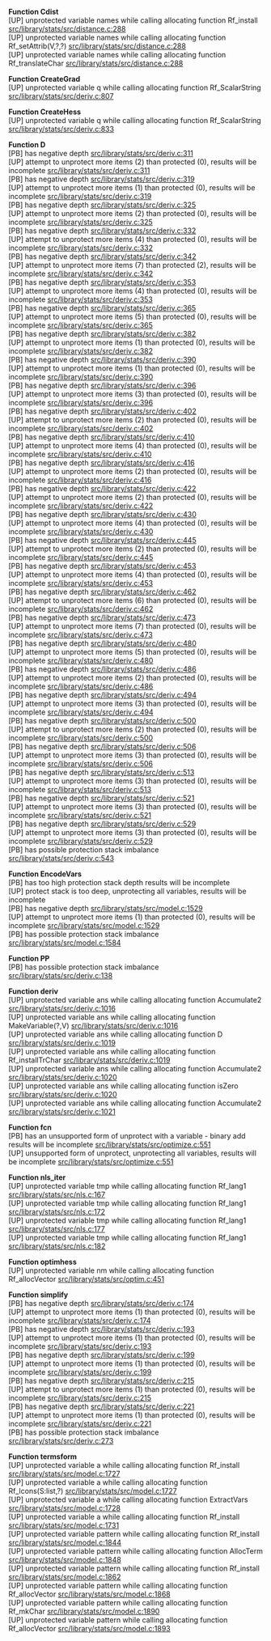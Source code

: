   
__Function Cdist__  
  [UP] unprotected variable names while calling allocating function Rf_install [src/library/stats/src/distance.c:288](https://github.com/wch/r-source/blob/875c595bd8ca9750a6ecebc6c65e137411aef53e/src/library/stats/src/distance.c/#L288)  
  [UP] unprotected variable names while calling allocating function Rf_setAttrib(V,?,?) [src/library/stats/src/distance.c:288](https://github.com/wch/r-source/blob/875c595bd8ca9750a6ecebc6c65e137411aef53e/src/library/stats/src/distance.c/#L288)  
  [UP] unprotected variable names while calling allocating function Rf_translateChar [src/library/stats/src/distance.c:288](https://github.com/wch/r-source/blob/875c595bd8ca9750a6ecebc6c65e137411aef53e/src/library/stats/src/distance.c/#L288)  
  
__Function CreateGrad__  
  [UP] unprotected variable q while calling allocating function Rf_ScalarString [src/library/stats/src/deriv.c:807](https://github.com/wch/r-source/blob/875c595bd8ca9750a6ecebc6c65e137411aef53e/src/library/stats/src/deriv.c/#L807)  
  
__Function CreateHess__  
  [UP] unprotected variable q while calling allocating function Rf_ScalarString [src/library/stats/src/deriv.c:833](https://github.com/wch/r-source/blob/875c595bd8ca9750a6ecebc6c65e137411aef53e/src/library/stats/src/deriv.c/#L833)  
  
__Function D__  
  [PB] has negative depth [src/library/stats/src/deriv.c:311](https://github.com/wch/r-source/blob/875c595bd8ca9750a6ecebc6c65e137411aef53e/src/library/stats/src/deriv.c/#L311)  
  [UP] attempt to unprotect more items (2) than protected (0), results will be incomplete [src/library/stats/src/deriv.c:311](https://github.com/wch/r-source/blob/875c595bd8ca9750a6ecebc6c65e137411aef53e/src/library/stats/src/deriv.c/#L311)  
  [PB] has negative depth [src/library/stats/src/deriv.c:319](https://github.com/wch/r-source/blob/875c595bd8ca9750a6ecebc6c65e137411aef53e/src/library/stats/src/deriv.c/#L319)  
  [UP] attempt to unprotect more items (1) than protected (0), results will be incomplete [src/library/stats/src/deriv.c:319](https://github.com/wch/r-source/blob/875c595bd8ca9750a6ecebc6c65e137411aef53e/src/library/stats/src/deriv.c/#L319)  
  [PB] has negative depth [src/library/stats/src/deriv.c:325](https://github.com/wch/r-source/blob/875c595bd8ca9750a6ecebc6c65e137411aef53e/src/library/stats/src/deriv.c/#L325)  
  [UP] attempt to unprotect more items (2) than protected (0), results will be incomplete [src/library/stats/src/deriv.c:325](https://github.com/wch/r-source/blob/875c595bd8ca9750a6ecebc6c65e137411aef53e/src/library/stats/src/deriv.c/#L325)  
  [PB] has negative depth [src/library/stats/src/deriv.c:332](https://github.com/wch/r-source/blob/875c595bd8ca9750a6ecebc6c65e137411aef53e/src/library/stats/src/deriv.c/#L332)  
  [UP] attempt to unprotect more items (4) than protected (0), results will be incomplete [src/library/stats/src/deriv.c:332](https://github.com/wch/r-source/blob/875c595bd8ca9750a6ecebc6c65e137411aef53e/src/library/stats/src/deriv.c/#L332)  
  [PB] has negative depth [src/library/stats/src/deriv.c:342](https://github.com/wch/r-source/blob/875c595bd8ca9750a6ecebc6c65e137411aef53e/src/library/stats/src/deriv.c/#L342)  
  [UP] attempt to unprotect more items (7) than protected (2), results will be incomplete [src/library/stats/src/deriv.c:342](https://github.com/wch/r-source/blob/875c595bd8ca9750a6ecebc6c65e137411aef53e/src/library/stats/src/deriv.c/#L342)  
  [PB] has negative depth [src/library/stats/src/deriv.c:353](https://github.com/wch/r-source/blob/875c595bd8ca9750a6ecebc6c65e137411aef53e/src/library/stats/src/deriv.c/#L353)  
  [UP] attempt to unprotect more items (4) than protected (0), results will be incomplete [src/library/stats/src/deriv.c:353](https://github.com/wch/r-source/blob/875c595bd8ca9750a6ecebc6c65e137411aef53e/src/library/stats/src/deriv.c/#L353)  
  [PB] has negative depth [src/library/stats/src/deriv.c:365](https://github.com/wch/r-source/blob/875c595bd8ca9750a6ecebc6c65e137411aef53e/src/library/stats/src/deriv.c/#L365)  
  [UP] attempt to unprotect more items (5) than protected (0), results will be incomplete [src/library/stats/src/deriv.c:365](https://github.com/wch/r-source/blob/875c595bd8ca9750a6ecebc6c65e137411aef53e/src/library/stats/src/deriv.c/#L365)  
  [PB] has negative depth [src/library/stats/src/deriv.c:382](https://github.com/wch/r-source/blob/875c595bd8ca9750a6ecebc6c65e137411aef53e/src/library/stats/src/deriv.c/#L382)  
  [UP] attempt to unprotect more items (1) than protected (0), results will be incomplete [src/library/stats/src/deriv.c:382](https://github.com/wch/r-source/blob/875c595bd8ca9750a6ecebc6c65e137411aef53e/src/library/stats/src/deriv.c/#L382)  
  [PB] has negative depth [src/library/stats/src/deriv.c:390](https://github.com/wch/r-source/blob/875c595bd8ca9750a6ecebc6c65e137411aef53e/src/library/stats/src/deriv.c/#L390)  
  [UP] attempt to unprotect more items (1) than protected (0), results will be incomplete [src/library/stats/src/deriv.c:390](https://github.com/wch/r-source/blob/875c595bd8ca9750a6ecebc6c65e137411aef53e/src/library/stats/src/deriv.c/#L390)  
  [PB] has negative depth [src/library/stats/src/deriv.c:396](https://github.com/wch/r-source/blob/875c595bd8ca9750a6ecebc6c65e137411aef53e/src/library/stats/src/deriv.c/#L396)  
  [UP] attempt to unprotect more items (3) than protected (0), results will be incomplete [src/library/stats/src/deriv.c:396](https://github.com/wch/r-source/blob/875c595bd8ca9750a6ecebc6c65e137411aef53e/src/library/stats/src/deriv.c/#L396)  
  [PB] has negative depth [src/library/stats/src/deriv.c:402](https://github.com/wch/r-source/blob/875c595bd8ca9750a6ecebc6c65e137411aef53e/src/library/stats/src/deriv.c/#L402)  
  [UP] attempt to unprotect more items (2) than protected (0), results will be incomplete [src/library/stats/src/deriv.c:402](https://github.com/wch/r-source/blob/875c595bd8ca9750a6ecebc6c65e137411aef53e/src/library/stats/src/deriv.c/#L402)  
  [PB] has negative depth [src/library/stats/src/deriv.c:410](https://github.com/wch/r-source/blob/875c595bd8ca9750a6ecebc6c65e137411aef53e/src/library/stats/src/deriv.c/#L410)  
  [UP] attempt to unprotect more items (4) than protected (0), results will be incomplete [src/library/stats/src/deriv.c:410](https://github.com/wch/r-source/blob/875c595bd8ca9750a6ecebc6c65e137411aef53e/src/library/stats/src/deriv.c/#L410)  
  [PB] has negative depth [src/library/stats/src/deriv.c:416](https://github.com/wch/r-source/blob/875c595bd8ca9750a6ecebc6c65e137411aef53e/src/library/stats/src/deriv.c/#L416)  
  [UP] attempt to unprotect more items (2) than protected (0), results will be incomplete [src/library/stats/src/deriv.c:416](https://github.com/wch/r-source/blob/875c595bd8ca9750a6ecebc6c65e137411aef53e/src/library/stats/src/deriv.c/#L416)  
  [PB] has negative depth [src/library/stats/src/deriv.c:422](https://github.com/wch/r-source/blob/875c595bd8ca9750a6ecebc6c65e137411aef53e/src/library/stats/src/deriv.c/#L422)  
  [UP] attempt to unprotect more items (2) than protected (0), results will be incomplete [src/library/stats/src/deriv.c:422](https://github.com/wch/r-source/blob/875c595bd8ca9750a6ecebc6c65e137411aef53e/src/library/stats/src/deriv.c/#L422)  
  [PB] has negative depth [src/library/stats/src/deriv.c:430](https://github.com/wch/r-source/blob/875c595bd8ca9750a6ecebc6c65e137411aef53e/src/library/stats/src/deriv.c/#L430)  
  [UP] attempt to unprotect more items (4) than protected (0), results will be incomplete [src/library/stats/src/deriv.c:430](https://github.com/wch/r-source/blob/875c595bd8ca9750a6ecebc6c65e137411aef53e/src/library/stats/src/deriv.c/#L430)  
  [PB] has negative depth [src/library/stats/src/deriv.c:445](https://github.com/wch/r-source/blob/875c595bd8ca9750a6ecebc6c65e137411aef53e/src/library/stats/src/deriv.c/#L445)  
  [UP] attempt to unprotect more items (2) than protected (0), results will be incomplete [src/library/stats/src/deriv.c:445](https://github.com/wch/r-source/blob/875c595bd8ca9750a6ecebc6c65e137411aef53e/src/library/stats/src/deriv.c/#L445)  
  [PB] has negative depth [src/library/stats/src/deriv.c:453](https://github.com/wch/r-source/blob/875c595bd8ca9750a6ecebc6c65e137411aef53e/src/library/stats/src/deriv.c/#L453)  
  [UP] attempt to unprotect more items (4) than protected (0), results will be incomplete [src/library/stats/src/deriv.c:453](https://github.com/wch/r-source/blob/875c595bd8ca9750a6ecebc6c65e137411aef53e/src/library/stats/src/deriv.c/#L453)  
  [PB] has negative depth [src/library/stats/src/deriv.c:462](https://github.com/wch/r-source/blob/875c595bd8ca9750a6ecebc6c65e137411aef53e/src/library/stats/src/deriv.c/#L462)  
  [UP] attempt to unprotect more items (6) than protected (0), results will be incomplete [src/library/stats/src/deriv.c:462](https://github.com/wch/r-source/blob/875c595bd8ca9750a6ecebc6c65e137411aef53e/src/library/stats/src/deriv.c/#L462)  
  [PB] has negative depth [src/library/stats/src/deriv.c:473](https://github.com/wch/r-source/blob/875c595bd8ca9750a6ecebc6c65e137411aef53e/src/library/stats/src/deriv.c/#L473)  
  [UP] attempt to unprotect more items (7) than protected (0), results will be incomplete [src/library/stats/src/deriv.c:473](https://github.com/wch/r-source/blob/875c595bd8ca9750a6ecebc6c65e137411aef53e/src/library/stats/src/deriv.c/#L473)  
  [PB] has negative depth [src/library/stats/src/deriv.c:480](https://github.com/wch/r-source/blob/875c595bd8ca9750a6ecebc6c65e137411aef53e/src/library/stats/src/deriv.c/#L480)  
  [UP] attempt to unprotect more items (5) than protected (0), results will be incomplete [src/library/stats/src/deriv.c:480](https://github.com/wch/r-source/blob/875c595bd8ca9750a6ecebc6c65e137411aef53e/src/library/stats/src/deriv.c/#L480)  
  [PB] has negative depth [src/library/stats/src/deriv.c:486](https://github.com/wch/r-source/blob/875c595bd8ca9750a6ecebc6c65e137411aef53e/src/library/stats/src/deriv.c/#L486)  
  [UP] attempt to unprotect more items (2) than protected (0), results will be incomplete [src/library/stats/src/deriv.c:486](https://github.com/wch/r-source/blob/875c595bd8ca9750a6ecebc6c65e137411aef53e/src/library/stats/src/deriv.c/#L486)  
  [PB] has negative depth [src/library/stats/src/deriv.c:494](https://github.com/wch/r-source/blob/875c595bd8ca9750a6ecebc6c65e137411aef53e/src/library/stats/src/deriv.c/#L494)  
  [UP] attempt to unprotect more items (3) than protected (0), results will be incomplete [src/library/stats/src/deriv.c:494](https://github.com/wch/r-source/blob/875c595bd8ca9750a6ecebc6c65e137411aef53e/src/library/stats/src/deriv.c/#L494)  
  [PB] has negative depth [src/library/stats/src/deriv.c:500](https://github.com/wch/r-source/blob/875c595bd8ca9750a6ecebc6c65e137411aef53e/src/library/stats/src/deriv.c/#L500)  
  [UP] attempt to unprotect more items (2) than protected (0), results will be incomplete [src/library/stats/src/deriv.c:500](https://github.com/wch/r-source/blob/875c595bd8ca9750a6ecebc6c65e137411aef53e/src/library/stats/src/deriv.c/#L500)  
  [PB] has negative depth [src/library/stats/src/deriv.c:506](https://github.com/wch/r-source/blob/875c595bd8ca9750a6ecebc6c65e137411aef53e/src/library/stats/src/deriv.c/#L506)  
  [UP] attempt to unprotect more items (3) than protected (0), results will be incomplete [src/library/stats/src/deriv.c:506](https://github.com/wch/r-source/blob/875c595bd8ca9750a6ecebc6c65e137411aef53e/src/library/stats/src/deriv.c/#L506)  
  [PB] has negative depth [src/library/stats/src/deriv.c:513](https://github.com/wch/r-source/blob/875c595bd8ca9750a6ecebc6c65e137411aef53e/src/library/stats/src/deriv.c/#L513)  
  [UP] attempt to unprotect more items (3) than protected (0), results will be incomplete [src/library/stats/src/deriv.c:513](https://github.com/wch/r-source/blob/875c595bd8ca9750a6ecebc6c65e137411aef53e/src/library/stats/src/deriv.c/#L513)  
  [PB] has negative depth [src/library/stats/src/deriv.c:521](https://github.com/wch/r-source/blob/875c595bd8ca9750a6ecebc6c65e137411aef53e/src/library/stats/src/deriv.c/#L521)  
  [UP] attempt to unprotect more items (3) than protected (0), results will be incomplete [src/library/stats/src/deriv.c:521](https://github.com/wch/r-source/blob/875c595bd8ca9750a6ecebc6c65e137411aef53e/src/library/stats/src/deriv.c/#L521)  
  [PB] has negative depth [src/library/stats/src/deriv.c:529](https://github.com/wch/r-source/blob/875c595bd8ca9750a6ecebc6c65e137411aef53e/src/library/stats/src/deriv.c/#L529)  
  [UP] attempt to unprotect more items (3) than protected (0), results will be incomplete [src/library/stats/src/deriv.c:529](https://github.com/wch/r-source/blob/875c595bd8ca9750a6ecebc6c65e137411aef53e/src/library/stats/src/deriv.c/#L529)  
  [PB] has possible protection stack imbalance [src/library/stats/src/deriv.c:543](https://github.com/wch/r-source/blob/875c595bd8ca9750a6ecebc6c65e137411aef53e/src/library/stats/src/deriv.c/#L543)  
  
__Function EncodeVars__  
  [PB] has too high protection stack depth results will be incomplete  
  [UP] protect stack is too deep, unprotecting all variables, results will be incomplete  
  [PB] has negative depth [src/library/stats/src/model.c:1529](https://github.com/wch/r-source/blob/875c595bd8ca9750a6ecebc6c65e137411aef53e/src/library/stats/src/model.c/#L1529)  
  [UP] attempt to unprotect more items (1) than protected (0), results will be incomplete [src/library/stats/src/model.c:1529](https://github.com/wch/r-source/blob/875c595bd8ca9750a6ecebc6c65e137411aef53e/src/library/stats/src/model.c/#L1529)  
  [PB] has possible protection stack imbalance [src/library/stats/src/model.c:1584](https://github.com/wch/r-source/blob/875c595bd8ca9750a6ecebc6c65e137411aef53e/src/library/stats/src/model.c/#L1584)  
  
__Function PP__  
  [PB] has possible protection stack imbalance [src/library/stats/src/deriv.c:138](https://github.com/wch/r-source/blob/875c595bd8ca9750a6ecebc6c65e137411aef53e/src/library/stats/src/deriv.c/#L138)  
  
__Function deriv__  
  [UP] unprotected variable ans while calling allocating function Accumulate2 [src/library/stats/src/deriv.c:1016](https://github.com/wch/r-source/blob/875c595bd8ca9750a6ecebc6c65e137411aef53e/src/library/stats/src/deriv.c/#L1016)  
  [UP] unprotected variable ans while calling allocating function MakeVariable(?,V) [src/library/stats/src/deriv.c:1016](https://github.com/wch/r-source/blob/875c595bd8ca9750a6ecebc6c65e137411aef53e/src/library/stats/src/deriv.c/#L1016)  
  [UP] unprotected variable ans while calling allocating function D [src/library/stats/src/deriv.c:1019](https://github.com/wch/r-source/blob/875c595bd8ca9750a6ecebc6c65e137411aef53e/src/library/stats/src/deriv.c/#L1019)  
  [UP] unprotected variable ans while calling allocating function Rf_installTrChar [src/library/stats/src/deriv.c:1019](https://github.com/wch/r-source/blob/875c595bd8ca9750a6ecebc6c65e137411aef53e/src/library/stats/src/deriv.c/#L1019)  
  [UP] unprotected variable ans while calling allocating function Accumulate2 [src/library/stats/src/deriv.c:1020](https://github.com/wch/r-source/blob/875c595bd8ca9750a6ecebc6c65e137411aef53e/src/library/stats/src/deriv.c/#L1020)  
  [UP] unprotected variable ans while calling allocating function isZero [src/library/stats/src/deriv.c:1020](https://github.com/wch/r-source/blob/875c595bd8ca9750a6ecebc6c65e137411aef53e/src/library/stats/src/deriv.c/#L1020)  
  [UP] unprotected variable ans while calling allocating function Accumulate2 [src/library/stats/src/deriv.c:1021](https://github.com/wch/r-source/blob/875c595bd8ca9750a6ecebc6c65e137411aef53e/src/library/stats/src/deriv.c/#L1021)  
  
__Function fcn__  
  [PB] has an unsupported form of unprotect with a variable - binary add results will be incomplete [src/library/stats/src/optimize.c:551](https://github.com/wch/r-source/blob/875c595bd8ca9750a6ecebc6c65e137411aef53e/src/library/stats/src/optimize.c/#L551)  
  [UP] unsupported form of unprotect, unprotecting all variables, results will be incomplete [src/library/stats/src/optimize.c:551](https://github.com/wch/r-source/blob/875c595bd8ca9750a6ecebc6c65e137411aef53e/src/library/stats/src/optimize.c/#L551)  
  
__Function nls_iter__  
  [UP] unprotected variable tmp while calling allocating function Rf_lang1 [src/library/stats/src/nls.c:167](https://github.com/wch/r-source/blob/875c595bd8ca9750a6ecebc6c65e137411aef53e/src/library/stats/src/nls.c/#L167)  
  [UP] unprotected variable tmp while calling allocating function Rf_lang1 [src/library/stats/src/nls.c:172](https://github.com/wch/r-source/blob/875c595bd8ca9750a6ecebc6c65e137411aef53e/src/library/stats/src/nls.c/#L172)  
  [UP] unprotected variable tmp while calling allocating function Rf_lang1 [src/library/stats/src/nls.c:177](https://github.com/wch/r-source/blob/875c595bd8ca9750a6ecebc6c65e137411aef53e/src/library/stats/src/nls.c/#L177)  
  [UP] unprotected variable tmp while calling allocating function Rf_lang1 [src/library/stats/src/nls.c:182](https://github.com/wch/r-source/blob/875c595bd8ca9750a6ecebc6c65e137411aef53e/src/library/stats/src/nls.c/#L182)  
  
__Function optimhess__  
  [UP] unprotected variable nm while calling allocating function Rf_allocVector [src/library/stats/src/optim.c:451](https://github.com/wch/r-source/blob/875c595bd8ca9750a6ecebc6c65e137411aef53e/src/library/stats/src/optim.c/#L451)  
  
__Function simplify__  
  [PB] has negative depth [src/library/stats/src/deriv.c:174](https://github.com/wch/r-source/blob/875c595bd8ca9750a6ecebc6c65e137411aef53e/src/library/stats/src/deriv.c/#L174)  
  [UP] attempt to unprotect more items (1) than protected (0), results will be incomplete [src/library/stats/src/deriv.c:174](https://github.com/wch/r-source/blob/875c595bd8ca9750a6ecebc6c65e137411aef53e/src/library/stats/src/deriv.c/#L174)  
  [PB] has negative depth [src/library/stats/src/deriv.c:193](https://github.com/wch/r-source/blob/875c595bd8ca9750a6ecebc6c65e137411aef53e/src/library/stats/src/deriv.c/#L193)  
  [UP] attempt to unprotect more items (1) than protected (0), results will be incomplete [src/library/stats/src/deriv.c:193](https://github.com/wch/r-source/blob/875c595bd8ca9750a6ecebc6c65e137411aef53e/src/library/stats/src/deriv.c/#L193)  
  [PB] has negative depth [src/library/stats/src/deriv.c:199](https://github.com/wch/r-source/blob/875c595bd8ca9750a6ecebc6c65e137411aef53e/src/library/stats/src/deriv.c/#L199)  
  [UP] attempt to unprotect more items (1) than protected (0), results will be incomplete [src/library/stats/src/deriv.c:199](https://github.com/wch/r-source/blob/875c595bd8ca9750a6ecebc6c65e137411aef53e/src/library/stats/src/deriv.c/#L199)  
  [PB] has negative depth [src/library/stats/src/deriv.c:215](https://github.com/wch/r-source/blob/875c595bd8ca9750a6ecebc6c65e137411aef53e/src/library/stats/src/deriv.c/#L215)  
  [UP] attempt to unprotect more items (1) than protected (0), results will be incomplete [src/library/stats/src/deriv.c:215](https://github.com/wch/r-source/blob/875c595bd8ca9750a6ecebc6c65e137411aef53e/src/library/stats/src/deriv.c/#L215)  
  [PB] has negative depth [src/library/stats/src/deriv.c:221](https://github.com/wch/r-source/blob/875c595bd8ca9750a6ecebc6c65e137411aef53e/src/library/stats/src/deriv.c/#L221)  
  [UP] attempt to unprotect more items (1) than protected (0), results will be incomplete [src/library/stats/src/deriv.c:221](https://github.com/wch/r-source/blob/875c595bd8ca9750a6ecebc6c65e137411aef53e/src/library/stats/src/deriv.c/#L221)  
  [PB] has possible protection stack imbalance [src/library/stats/src/deriv.c:273](https://github.com/wch/r-source/blob/875c595bd8ca9750a6ecebc6c65e137411aef53e/src/library/stats/src/deriv.c/#L273)  
  
__Function termsform__  
  [UP] unprotected variable a while calling allocating function Rf_install [src/library/stats/src/model.c:1727](https://github.com/wch/r-source/blob/875c595bd8ca9750a6ecebc6c65e137411aef53e/src/library/stats/src/model.c/#L1727)  
  [UP] unprotected variable a while calling allocating function Rf_lcons(S:list,?) [src/library/stats/src/model.c:1727](https://github.com/wch/r-source/blob/875c595bd8ca9750a6ecebc6c65e137411aef53e/src/library/stats/src/model.c/#L1727)  
  [UP] unprotected variable a while calling allocating function ExtractVars [src/library/stats/src/model.c:1728](https://github.com/wch/r-source/blob/875c595bd8ca9750a6ecebc6c65e137411aef53e/src/library/stats/src/model.c/#L1728)  
  [UP] unprotected variable a while calling allocating function Rf_install [src/library/stats/src/model.c:1731](https://github.com/wch/r-source/blob/875c595bd8ca9750a6ecebc6c65e137411aef53e/src/library/stats/src/model.c/#L1731)  
  [UP] unprotected variable pattern while calling allocating function Rf_install [src/library/stats/src/model.c:1844](https://github.com/wch/r-source/blob/875c595bd8ca9750a6ecebc6c65e137411aef53e/src/library/stats/src/model.c/#L1844)  
  [UP] unprotected variable pattern while calling allocating function AllocTerm [src/library/stats/src/model.c:1848](https://github.com/wch/r-source/blob/875c595bd8ca9750a6ecebc6c65e137411aef53e/src/library/stats/src/model.c/#L1848)  
  [UP] unprotected variable pattern while calling allocating function Rf_install [src/library/stats/src/model.c:1862](https://github.com/wch/r-source/blob/875c595bd8ca9750a6ecebc6c65e137411aef53e/src/library/stats/src/model.c/#L1862)  
  [UP] unprotected variable pattern while calling allocating function Rf_allocVector [src/library/stats/src/model.c:1868](https://github.com/wch/r-source/blob/875c595bd8ca9750a6ecebc6c65e137411aef53e/src/library/stats/src/model.c/#L1868)  
  [UP] unprotected variable pattern while calling allocating function Rf_mkChar [src/library/stats/src/model.c:1890](https://github.com/wch/r-source/blob/875c595bd8ca9750a6ecebc6c65e137411aef53e/src/library/stats/src/model.c/#L1890)  
  [UP] unprotected variable pattern while calling allocating function Rf_allocVector [src/library/stats/src/model.c:1893](https://github.com/wch/r-source/blob/875c595bd8ca9750a6ecebc6c65e137411aef53e/src/library/stats/src/model.c/#L1893)  
